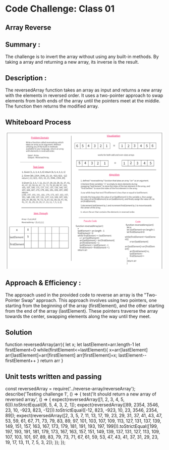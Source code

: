 # Code Challenge: Class 01

## Array Reverse

## Summary : 
The challenge is to invert the array without using any built-in methods.
By taking a array and returning a new array, its inverse is the result.

## Description :
The reversedArray function takes an array as input and returns a new array with the elements in reversed order. It uses a two-pointer approach to swap elements from both ends of the array until the pointers meet at the middle. The function then returns the modified array.

## Whiteboard Process
![](./wb2.png)

## Approach & Efficiency : 
The approach used in the provided code to reverse an array is the "Two-Pointer Swap" approach. This approach involves using two pointers, one starting from the beginning of the array (firstElement), and the other starting from the end of the array (lastElement). These pointers traverse the array towards the center, swapping elements along the way until they meet.

## Solution

  function reversedArray(arr){
    let x;
    let lastElement=arr.length-1
    let firstElement=0
    while(firstElement<=lastElement){
          x=arr[lastElement]
          arr[lastElement]=arr[firstElement]
          arr[firstElement]=x;
          lastElement--
          firstElement++
    }
    return arr
    }
    
## Unit tests written and passing

const reversedArray = require('../reverse-array/reverseArray');
describe('Testing challenge 1', () => {
    test('It should return a new array of reversed array', () => {
        expect(reversedArray([1, 2, 3, 4, 5, 6])).toStrictEqual([6, 5, 4, 3, 2, 1]);
        expect(reversedArray([89, 2354, 3546, 23, 10, -923, 823, -12])).toStrictEqual([-12, 823, -923, 10, 23, 3546, 2354, 89]);
        expect(reversedArray([2, 3, 5, 7, 11, 13, 17, 19, 23, 29, 31, 37, 41, 43, 47, 53, 59, 61, 67, 71, 73, 79, 83, 89, 97, 101, 103, 107, 109, 113, 127, 131, 137, 139, 149, 151, 157, 163, 167, 173, 179, 181, 191, 193, 197, 199])).toStrictEqual([199, 197, 193, 191, 181, 179, 173, 167, 163, 157, 151, 149, 139, 137, 131, 127, 113, 109, 107, 103, 101, 97, 89, 83, 79, 73, 71, 67, 61, 59, 53, 47, 43, 41, 37, 31, 29, 23, 19, 17, 13, 11, 7, 5, 3, 2]);
    });
    });



